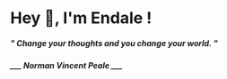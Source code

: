 <h1 title="head"> Hey 👋, I'm Endale !</h1>

**<h5><i>" Change your thoughts and you change your world. "</i></h5>**

*<b>___ Norman Vincent Peale ___</b>*
